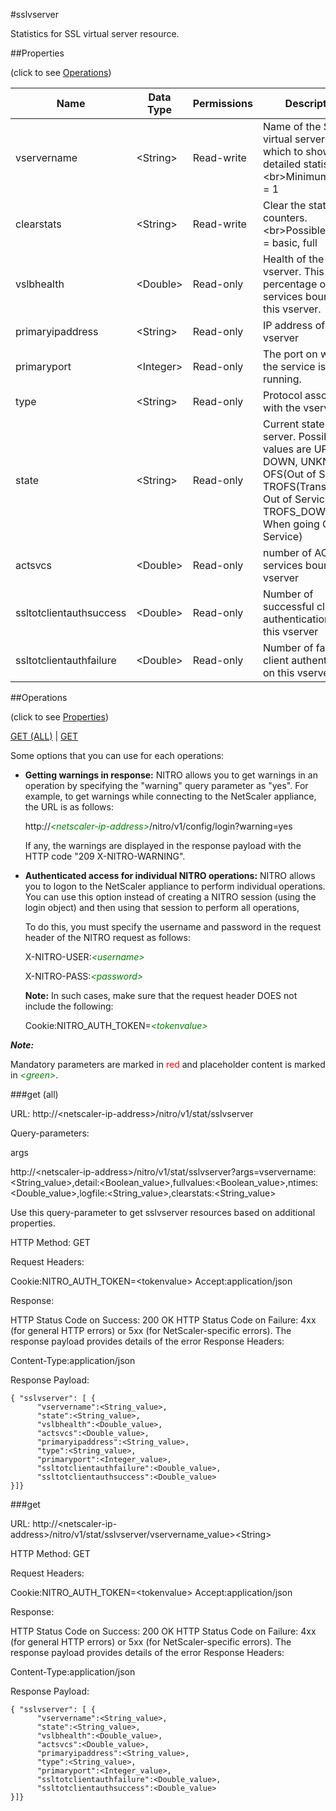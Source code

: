 #sslvserver

Statistics for SSL virtual server resource.


##Properties 
<span>(click to see [Operations](#operations))</span>


<table><thead><tr><th>Name</th><th> Data Type</th><th> Permissions</th><th>Description</th></tr></thead><tbody><tr><td>vservername</td><td>&lt;String></td><td>Read-write</td><td>Name of the SSL virtual server for which to show detailed statistics.&lt;br>Minimum length = 1</td><tr><tr><td>clearstats</td><td>&lt;String></td><td>Read-write</td><td>Clear the statsistics / counters.&lt;br>Possible values = basic, full</td><tr><tr><td>vslbhealth</td><td>&lt;Double></td><td>Read-only</td><td>Health of the vserver. This gives percentage of UP services bound to this vserver.</td><tr><tr><td>primaryipaddress</td><td>&lt;String></td><td>Read-only</td><td>IP address of the vserver</td><tr><tr><td>primaryport</td><td>&lt;Integer></td><td>Read-only</td><td>The port on which the service is running.</td><tr><tr><td>type</td><td>&lt;String></td><td>Read-only</td><td>Protocol associated with the vserver</td><tr><tr><td>state</td><td>&lt;String></td><td>Read-only</td><td>Current state of the server. Possible values are UP, DOWN, UNKNOWN, OFS(Out of Service), TROFS(Transition Out of Service), TROFS_DOWN(Down When going Out of Service)</td><tr><tr><td>actsvcs</td><td>&lt;Double></td><td>Read-only</td><td>number of ACTIVE services bound to a vserver</td><tr><tr><td>ssltotclientauthsuccess</td><td>&lt;Double></td><td>Read-only</td><td>Number of successful client authentication on this vserver</td><tr><tr><td>ssltotclientauthfailure</td><td>&lt;Double></td><td>Read-only</td><td>Number of failure client authentication on this vserver</td><tr></tbody></table>
##Operations 
<span>(click to see [Properties](#properties))</span>


[GET (ALL)](#get-(all)) | [GET](#get)


Some options that you can use for each operations:
<ul><li><p><b>Getting warnings in response:</b> NITRO allows you to get warnings in an operation by specifying the "warning" query parameter as "yes". For example, to get warnings while connecting to the NetScaler appliance, the URL is as follows:</p><p>http://<span style="color:green;font-style:italic;">&lt;netscaler-ip-address&gt;</span>/nitro/v1/config/login?warning=yes</p><p>If any, the warnings are displayed in the response payload with the HTTP code "209 X-NITRO-WARNING".</p></li><li><p><b>Authenticated access for individual NITRO operations:</b> NITRO allows you to logon to the NetScaler appliance to perform individual operations. You can use this option instead of creating a NITRO session (using the login object) and then using that session to perform all operations,</p><p>To do this, you must specify the username and password in the request header of the NITRO request as follows:</p><p>X-NITRO-USER:<span style="color:green;font-style:italic;">&lt;username&gt;</span></p><p>X-NITRO-PASS:<span style="color:green;font-style:italic;">&lt;password&gt;</span></p><p><b>Note:</b> In such cases, make sure that the request header DOES not include the following:</p><p>Cookie:NITRO_AUTH_TOKEN=<span style="color:green;font-style:italic;">&lt;tokenvalue&gt;</span></p></li></ul>



***Note:*** 
Mandatory parameters are marked in <span style="color:#FF0000;">red</span> and placeholder content is marked in <span style="color:green;font-style:italic">&lt;green&gt;</span>.

###get (all)



URL: http://&lt;netscaler-ip-address&gt;/nitro/v1/stat/sslvserver
Query-parameters:
args
http://&lt;netscaler-ip-address&gt;/nitro/v1/stat/sslvserver?args=vservername:&lt;String_value&gt;,detail:&lt;Boolean_value&gt;,fullvalues:&lt;Boolean_value&gt;,ntimes:&lt;Double_value&gt;,logfile:&lt;String_value&gt;,clearstats:&lt;String_value&gt;
Use this query-parameter to get sslvserver resources based on additional properties.



HTTP Method: GET
Request Headers:

Cookie:NITRO_AUTH_TOKEN=&lt;tokenvalue&gt;Accept:application/json

Response:
HTTP Status Code on Success: 200 OKHTTP Status Code on Failure: 4xx   (for general HTTP errors) or 5xx     (for NetScaler-specific errors). The response payload provides details of the error Response Headers:

Content-Type:application/json

Response Payload: ```{ "sslvserver": [ {      "vservername":<String_value>,      "state":<String_value>,      "vslbhealth":<Double_value>,      "actsvcs":<Double_value>,      "primaryipaddress":<String_value>,      "type":<String_value>,      "primaryport":<Integer_value>,      "ssltotclientauthfailure":<Double_value>,      "ssltotclientauthsuccess":<Double_value>}]}```



###get



URL: http://&lt;netscaler-ip-address&gt;/nitro/v1/stat/sslvserver/vservername_value&gt;&lt;String&gt;
HTTP Method: GET
Request Headers:

Cookie:NITRO_AUTH_TOKEN=&lt;tokenvalue&gt;Accept:application/json

Response:
HTTP Status Code on Success: 200 OKHTTP Status Code on Failure: 4xx   (for general HTTP errors) or 5xx     (for NetScaler-specific errors). The response payload provides details of the error Response Headers:

Content-Type:application/json

Response Payload: ```{ "sslvserver": [ {      "vservername":<String_value>,      "state":<String_value>,      "vslbhealth":<Double_value>,      "actsvcs":<Double_value>,      "primaryipaddress":<String_value>,      "type":<String_value>,      "primaryport":<Integer_value>,      "ssltotclientauthfailure":<Double_value>,      "ssltotclientauthsuccess":<Double_value>}]}```




